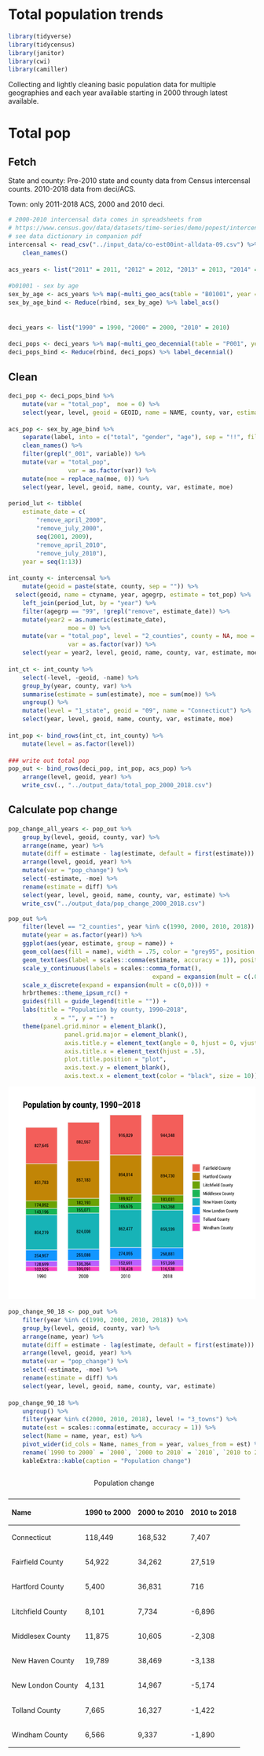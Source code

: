 Total population trends
================

``` r
library(tidyverse)
library(tidycensus)
library(janitor)
library(cwi)
library(camiller)
```

Collecting and lightly cleaning basic population data for multiple
geographies and each year available starting in 2000 through latest
available.

# Total pop

## Fetch

State and county: Pre-2010 state and county data from Census intercensal
counts. 2010-2018 data from deci/ACS.

Town: only 2011-2018 ACS, 2000 and 2010 deci.

``` r
# 2000-2010 intercensal data comes in spreadsheets from
# https://www.census.gov/data/datasets/time-series/demo/popest/intercensal-2000-2010-counties.html
# see data dictionary in companion pdf
intercensal <- read_csv("../input_data/co-est00int-alldata-09.csv") %>%
    clean_names()

acs_years <- list("2011" = 2011, "2012" = 2012, "2013" = 2013, "2014" = 2014, "2015" = 2015, "2016" = 2016, "2017" = 2017, "2018" = 2018)

#b01001 - sex by age
sex_by_age <- acs_years %>% map(~multi_geo_acs(table = "B01001", year = ., new_england = F))
sex_by_age_bind <- Reduce(rbind, sex_by_age) %>% label_acs()


deci_years <- list("1990" = 1990, "2000" = 2000, "2010" = 2010)

deci_pops <- deci_years %>% map(~multi_geo_decennial(table = "P001", year = .))
deci_pops_bind <- Reduce(rbind, deci_pops) %>% label_decennial() 
```

## Clean

``` r
deci_pop <- deci_pops_bind %>%
    mutate(var = "total_pop",  moe = 0) %>% 
    select(year, level, geoid = GEOID, name = NAME, county, var, estimate = value, moe)

acs_pop <- sex_by_age_bind %>%
    separate(label, into = c("total", "gender", "age"), sep = "!!", fill = "right") %>% 
    clean_names() %>% 
    filter(grepl("_001", variable)) %>% 
    mutate(var = "total_pop",
                 var = as.factor(var)) %>% 
    mutate(moe = replace_na(moe, 0)) %>% 
    select(year, level, geoid, name, county, var, estimate, moe)

period_lut <- tibble(
    estimate_date = c(
        "remove_april_2000",
        "remove_july_2000",
        seq(2001, 2009),
        "remove_april_2010",
        "remove_july_2010"),
    year = seq(1:13))

int_county <- intercensal %>% 
    mutate(geoid = paste(state, county, sep = "")) %>% 
  select(geoid, name = ctyname, year, agegrp, estimate = tot_pop) %>% 
    left_join(period_lut, by = "year") %>% 
    filter(agegrp == "99", !grepl("remove", estimate_date)) %>% 
    mutate(year2 = as.numeric(estimate_date),
                 moe = 0) %>% 
    mutate(var = "total_pop", level = "2_counties", county = NA, moe = 0,
                 var = as.factor(var)) %>% 
    select(year = year2, level, geoid, name, county, var, estimate, moe)

int_ct <- int_county %>% 
    select(-level, -geoid, -name) %>% 
    group_by(year, county, var) %>% 
    summarise(estimate = sum(estimate), moe = sum(moe)) %>% 
    ungroup() %>% 
    mutate(level = "1_state", geoid = "09", name = "Connecticut") %>% 
    select(year, level, geoid, name, county, var, estimate, moe)

int_pop <- bind_rows(int_ct, int_county) %>% 
    mutate(level = as.factor(level))

### write out total pop
pop_out <- bind_rows(deci_pop, int_pop, acs_pop) %>% 
    arrange(level, geoid, year) %>% 
    write_csv(., "../output_data/total_pop_2000_2018.csv")
```

## Calculate pop change

``` r
pop_change_all_years <- pop_out %>% 
    group_by(level, geoid, county, var) %>% 
    arrange(name, year) %>% 
    mutate(diff = estimate - lag(estimate, default = first(estimate))) %>% 
    arrange(level, geoid, year) %>% 
    mutate(var = "pop_change") %>% 
    select(-estimate, -moe) %>% 
    rename(estimate = diff) %>% 
    select(year, level, geoid, name, county, var, estimate) %>% 
    write_csv("../output_data/pop_change_2000_2018.csv")
```

``` r
pop_out %>% 
    filter(level == "2_counties", year %in% c(1990, 2000, 2010, 2018)) %>% 
    mutate(year = as.factor(year)) %>% 
    ggplot(aes(year, estimate, group = name)) +
    geom_col(aes(fill = name), width = .75, color = "grey95", position = position_stack()) +
    geom_text(aes(label = scales::comma(estimate, accuracy = 1)), position = position_stack(.5), size = 3.25, family = "Roboto Condensed") +
    scale_y_continuous(labels = scales::comma_format(),
                                         expand = expansion(mult = c(.01,0))) +
    scale_x_discrete(expand = expansion(mult = c(0,0))) +
    hrbrthemes::theme_ipsum_rc() +
    guides(fill = guide_legend(title = "")) +
    labs(title = "Population by county, 1990–2018",
             x = "", y = "") +
    theme(panel.grid.minor = element_blank(),
                panel.grid.major = element_blank(),
                axis.title.y = element_text(angle = 0, hjust = 0, vjust = .5),
                axis.title.x = element_text(hjust = .5),
                plot.title.position = "plot",
                axis.text.y = element_blank(),
                axis.text.x = element_text(color = "black", size = 10))
```

![](total_pop_files/figure-gfm/unnamed-chunk-5-1.png)<!-- -->

``` r
pop_change_90_18 <- pop_out %>% 
    filter(year %in% c(1990, 2000, 2010, 2018)) %>% 
    group_by(level, geoid, county, var) %>% 
    arrange(name, year) %>% 
    mutate(diff = estimate - lag(estimate, default = first(estimate))) %>% 
    arrange(level, geoid, year) %>% 
    mutate(var = "pop_change") %>% 
    select(-estimate, -moe) %>% 
    rename(estimate = diff) %>% 
    select(year, level, geoid, name, county, var, estimate)

pop_change_90_18 %>% 
    ungroup() %>% 
    filter(year %in% c(2000, 2010, 2018), level != "3_towns") %>% 
    mutate(est = scales::comma(estimate, accuracy = 1)) %>% 
    select(Name = name, year, est) %>% 
    pivot_wider(id_cols = Name, names_from = year, values_from = est) %>% 
    rename(`1990 to 2000` = `2000`, `2000 to 2010` = `2010`, `2010 to 2018` = `2018`) %>% 
    kableExtra::kable(caption = "Population change")
```

<table>

<caption>

Population change

</caption>

<thead>

<tr>

<th style="text-align:left;">

Name

</th>

<th style="text-align:left;">

1990 to 2000

</th>

<th style="text-align:left;">

2000 to 2010

</th>

<th style="text-align:left;">

2010 to 2018

</th>

</tr>

</thead>

<tbody>

<tr>

<td style="text-align:left;">

Connecticut

</td>

<td style="text-align:left;">

118,449

</td>

<td style="text-align:left;">

168,532

</td>

<td style="text-align:left;">

7,407

</td>

</tr>

<tr>

<td style="text-align:left;">

Fairfield County

</td>

<td style="text-align:left;">

54,922

</td>

<td style="text-align:left;">

34,262

</td>

<td style="text-align:left;">

27,519

</td>

</tr>

<tr>

<td style="text-align:left;">

Hartford County

</td>

<td style="text-align:left;">

5,400

</td>

<td style="text-align:left;">

36,831

</td>

<td style="text-align:left;">

716

</td>

</tr>

<tr>

<td style="text-align:left;">

Litchfield County

</td>

<td style="text-align:left;">

8,101

</td>

<td style="text-align:left;">

7,734

</td>

<td style="text-align:left;">

\-6,896

</td>

</tr>

<tr>

<td style="text-align:left;">

Middlesex County

</td>

<td style="text-align:left;">

11,875

</td>

<td style="text-align:left;">

10,605

</td>

<td style="text-align:left;">

\-2,308

</td>

</tr>

<tr>

<td style="text-align:left;">

New Haven County

</td>

<td style="text-align:left;">

19,789

</td>

<td style="text-align:left;">

38,469

</td>

<td style="text-align:left;">

\-3,138

</td>

</tr>

<tr>

<td style="text-align:left;">

New London County

</td>

<td style="text-align:left;">

4,131

</td>

<td style="text-align:left;">

14,967

</td>

<td style="text-align:left;">

\-5,174

</td>

</tr>

<tr>

<td style="text-align:left;">

Tolland County

</td>

<td style="text-align:left;">

7,665

</td>

<td style="text-align:left;">

16,327

</td>

<td style="text-align:left;">

\-1,422

</td>

</tr>

<tr>

<td style="text-align:left;">

Windham County

</td>

<td style="text-align:left;">

6,566

</td>

<td style="text-align:left;">

9,337

</td>

<td style="text-align:left;">

\-1,890

</td>

</tr>

</tbody>

</table>
